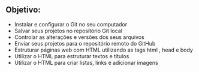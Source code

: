 ## Objetivo:

<ul>
  <li>Instalar e configurar o Git no seu computador</li>

  <li>Salvar seus projetos no repositório Git local</li>

  <li>Controlar as alterações e versões dos seus arquivos</li>

  <li>Enviar seus projetos para o repositório remoto do GitHub</li>
  
  <li>Estruturar páginas web com HTML utilizando as tags html , head e body</li>
  
  <li>Utilizar o HTML para estruturar textos e títulos</li>
  
  <li>Utilizar o HTML para criar listas, links e adicionar imagens</li>
</ul>
